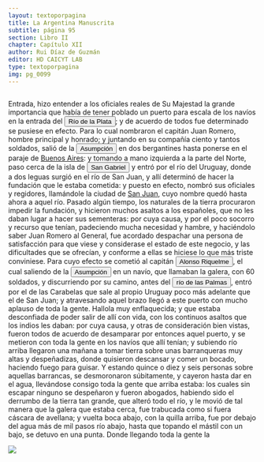 ```yaml
---
layout: textoporpagina
title: La Argentina Manuscrita
subtitle: página 95
section: Libro II
chapter: Capítulo XII
author: Rui Díaz de Guzmán
editor: HD CAICYT LAB
type: textoporpagina
img: pg_0099
---
```


<div class="row">
    <div class="column">
<p>Entrada, hizo entender a los oficiales reales de Su Majestad la grande importancia que había de tener poblado un puerto para escala de los navíos en la entrada del <a href="https://recogito.pelagios.org/document/wzqxhk0h3vpikm/part/1/edit#7f969f60-0542-47e5-98da-46525285246a" target="_blank"><button class="balloon" data-balloon-pos="up" data-balloon-length="large" data-balloon="Refiere a la Provincia del Río de la Plata, un espacio creado a partir de las capitulaciones que firmó el primer adelantado Pedro de Mendoza con Carlos I en 1534.La misma limitaba al norte con los territorios otorgados a Diego de Almagro, ocupando una franja que se extendería entre el Mar del Sur y el Mar Océano Austral. La exploración y ocupación efectiva del terreno delimitarían el espacio de la provincia del Río de la Plata al sector atlántico y específicamente, al eje fluvial Paraná-Plata">Río de la Plata</button></a>; y de acuerdo de todos fue determinado se pusiese en efecto. Para lo cual nombraron el capitán Juan Romero, hombre principal y honrado; y juntando en su compañía ciento y tantos soldados, salió de la <a href="https://recogito.pelagios.org/document/wzqxhk0h3vpikm/part/1/edit#3786aaa8-dae4-4364-98c7-2c4b5312cfce" target="_blank"><button class="balloon" data-balloon-pos="up" data-balloon-length="large" data-balloon="Asunción del Paraguay.">Asumpción</button></a> en dos bergantines hasta ponerse en el paraje de <a href="https://recogito.pelagios.org/document/wzqxhk0h3vpikm/part/1/edit#0213ab77-5382-4e69-a724-130980cd6da6" target="_blank">Buenos Aires</a>: y tomando a mano izquierda a la parte del Norte, paso cerca de la isla de <a href="https://recogito.pelagios.org/document/wzqxhk0h3vpikm/part/1/edit#13046a4c-811e-4649-973b-f1cd41d3bb33" target="_blank"><button class="balloon" data-balloon-pos="up" data-balloon-length="large" data-balloon="Se refiere a la isla del mismo nombre en la costa uruguaya frente a Colonia.">San Gabriel</button></a> y entró por el río del Uruguay, donde a dos leguas surgió en el río de San Juan, y allí determinó de hacer la fundación que le estaba cometida: y puesto en efecto, nombró sus oficiales y regidores, llamándole la ciudad de <a href="https://recogito.pelagios.org/document/wzqxhk0h3vpikm/part/1/edit#7e5c7f7e-6c49-4729-a2f9-82994ad679f7" target="_blank">San Juan</a>, cuyo nombre quedó hasta ahora a aquel río. Pasado algún tiempo, los naturales de la tierra procuraron impedir la fundación, y hicieron muchos asaltos a los españoles, que no les daban lugar a hacer sus sementeras: por cuya causa, y por el poco socorro y recurso que tenían, padeciendo mucha necesidad y hambre, y haciéndolo saber Juan Romero al General, fue acordado despachar una persona de satisfacción para que viese y considerase el estado de este negocio, y las dificultades que se ofrecían, y conforme a ellas se hiciese lo que más triste conviniese. Para cuyo efecto se cometió al capitán <button class="balloon" data-balloon-pos="up" data-balloon-length="large" data-balloon="Alonso Riquelme de Guzmán (1519-1573) fue un conquistador oriundo de Jeréz de la Frontera y sobrino del Segundo Adelantado al Río de la Plata, Álvar Núñez Cabeza de Vaca, con quien llegó al Río de la Plata en 1541. Fue uno de sus más acérrimos partidarios durante la gobernación de Cabeza de Vaca y se convirtió en una de las figuras más prominentes de la facción de los &quot;leales&quot; una vez que aquel fuera expulsado de la provincia en 1545.Fue forzado por Domigo de Irala a casarse con una de sus hijas mestizas, unión de la cual nació Ruy Díaz de Guzmán.Bibliografía:Ricardo Lafuente Machaín, Alonso Riquelme de Guzmán, Buenos Aires, Amorrurtu, 1942.Tieffemberg, Silvia, &quot;Estudio Introductorio&quot;, en Díaz de Guzmán, Ruy, Argentina. Historia del Descubrimiento y Conquista del Río de la Plata de Ruy Díaz de Guzmán, Buenos Aires, Editorial de la Facultad de Filosofía y Letras-UBA, 2012.Fuentes &quot;Información hecha en Jerez de la Frontera a pedimento de Cabeza de Vaca para verificar ciertas cartas&quot;, en Núñez Cabeza de Vaca, Álvar, Relación de los Naufragios y Comentarios de Álvar Núñez Cabeza de Vaca, adelantado y gobernador del Río de la Plata. Ilustrado con varios documentos inéditos. Tomo Segundo, Madrid, Imprenta General de Victoriano Suárez, 1906, p. 289 (GGV 52/975; AGI Justicia 1131), 1545.">Alonso Riquelme</button>, el cual saliendo de la <a href="https://recogito.pelagios.org/document/wzqxhk0h3vpikm/part/1/edit#3858ed3f-f147-414b-8d4f-c8e7e8a24e4a" target="_blank"><button class="balloon" data-balloon-pos="up" data-balloon-length="large" data-balloon="Asunción del Paraguay.">Asumpción</button></a> en un navío, que llamaban la galera, con 60 soldados, y discurriendo por su camino, antes del <button class="balloon" data-balloon-pos="up" data-balloon-length="large" data-balloon="Río de las Palmas; navegado por Gaboto. Sigue al de las Carabelas. Este río, así como el de las Carabelas, son más bien brazos del Paraná que ríos; en algunos mapas se le da el nombre de Paraná de las Palmas.">río de las Palmas</button>, entró por el de las Carabelas que sale al propio Uruguay poco más adelante que el de San Juan; y atravesando aquel brazo llegó a este puerto con mucho aplauso de toda la gente. Hallola muy enflaquecida; y que estaba desconfiada de poder salir de allí con vida, con los continuos asaltos que los indios les daban: por cuya causa, y otras de consideración bien vistas, fueron todos de acuerdo de desamparar por entonces aquel puerto, y se metieron con toda la gente en los navíos que allí tenían; y subiendo río arriba llegaron una mañana a tomar tierra sobre unas barranqueras muy altas y despeñadizas, donde quisieron descansar y comer un bocado, haciendo fuego para guisar. Y estando quince o diez y seis personas sobre aquellas barrancas, se desmoronaron súbitamente, y cayeron hasta dar en el agua, llevándose consigo toda la gente que arriba estaba: los cuales sin escapar ninguno se despeñaron y fueron abogados, habiendo sido el derrumbo de la tierra tan grande, que alteró todo el río, y le movió de tal manera que la galera que estaba cerca, fue trabucada como si fuera cáscara de avellana; y vuelta boca abajo, con la quilla arriba, fue por debajo del agua más de mil pasos río abajo, hasta que topando el mástil con un bajo, se detuvo en una punta. Donde llegando toda la gente la </p></div>

<div class="column">
<a href="{{site.baseurl}}/assets/img/argentina_manuscrita/{{page.img}}.jpg"><img src="{{site.baseurl}}/assets/img/argentina_manuscrita/{{page.img}}.jpg"></a>
</div>
</div>